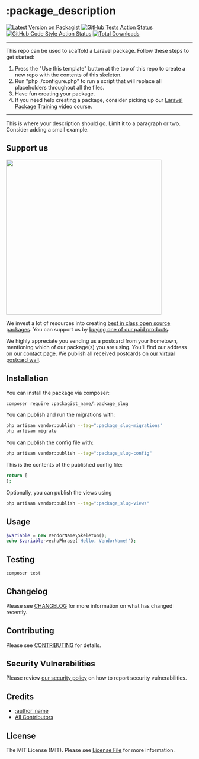 # :package_description

[![Latest Version on Packagist](https://img.shields.io/packagist/v/:github_name/:package_slug.svg?style=flat-square)](https://packagist.org/packages/:packagist_name/:package_slug)
[![GitHub Tests Action Status](https://img.shields.io/github/actions/workflow/status/:github_name/:package_slug/run-tests.yml?branch=2.x&label=tests&style=flat-square)](https://github.com/:github_name/:package_slug/actions?query=workflow%3Arun-tests+branch%3A2.x)
[![GitHub Code Style Action Status](https://img.shields.io/github/actions/workflow/status/:github_name/:package_slug/fix-php-code-style-issues.yml?branch=2.x&label=code%20style&style=flat-square)](https://github.com/:github_name/:package_slug/actions?query=workflow%3A"Fix+PHP+code+style+issues"+branch%3A2.x)
[![Total Downloads](https://img.shields.io/packagist/dt/:github_name/:package_slug.svg?style=flat-square)](https://packagist.org/packages/:packagist_name/:package_slug)
<!--delete-->
---
This repo can be used to scaffold a Laravel package. Follow these steps to get started:

1. Press the "Use this template" button at the top of this repo to create a new repo with the contents of this skeleton.
2. Run "php ./configure.php" to run a script that will replace all placeholders throughout all the files.
3. Have fun creating your package.
4. If you need help creating a package, consider picking up our <a href="https://laravelpackage.training">Laravel Package Training</a> video course.
---
<!--/delete-->
This is where your description should go. Limit it to a paragraph or two. Consider adding a small example.

## Support us

[<img src="https://github-ads.s3.eu-central-1.amazonaws.com/:package_name.jpg?t=1" width="419px" />](https://spatie.be/github-ad-click/:package_name)

We invest a lot of resources into creating [best in class open source packages](https://spatie.be/open-source). You can support us by [buying one of our paid products](https://spatie.be/open-source/support-us).

We highly appreciate you sending us a postcard from your hometown, mentioning which of our package(s) you are using. You'll find our address on [our contact page](https://spatie.be/about-us). We publish all received postcards on [our virtual postcard wall](https://spatie.be/open-source/postcards).

## Installation

You can install the package via composer:

```bash
composer require :packagist_name/:package_slug
```

You can publish and run the migrations with:

```bash
php artisan vendor:publish --tag=":package_slug-migrations"
php artisan migrate
```

You can publish the config file with:

```bash
php artisan vendor:publish --tag=":package_slug-config"
```

This is the contents of the published config file:

```php
return [
];
```

Optionally, you can publish the views using

```bash
php artisan vendor:publish --tag=":package_slug-views"
```

## Usage

```php
$variable = new VendorName\Skeleton();
echo $variable->echoPhrase('Hello, VendorName!');
```

## Testing

```bash
composer test
```

## Changelog

Please see [CHANGELOG](CHANGELOG.md) for more information on what has changed recently.

## Contributing

Please see [CONTRIBUTING](CONTRIBUTING.md) for details.

## Security Vulnerabilities

Please review [our security policy](../../security/policy) on how to report security vulnerabilities.

## Credits

- [:author_name](https://github.com/:author_username)
- [All Contributors](../../contributors)

## License

The MIT License (MIT). Please see [License File](LICENSE.md) for more information.
